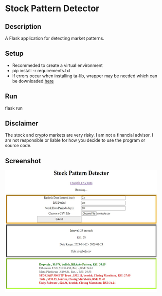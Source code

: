 # Stock Pattern Detector

## Description
A Flask application for detecting market patterns.

## Setup
<ul>
<li>Recommeded to create a virtual environment</li>
<li>pip install -r requirements.txt</li>
<li>If errors occur when installing ta-lib, wrapper may be needed which can be downloaded <a href="https://www.lfd.uci.edu/~gohlke/pythonlibs/#ta-lib">here</a></li>
</ul>

## Run
flask run

## Disclaimer
The stock and crypto markets are very risky. I am not a financial advisor. 
I am not responsible or liable for how you decide to use the program or source code.

## Screenshot
<img src="readme_images/homepage.jpg" alt="home-page-img" height="400px" width="500px"/>
